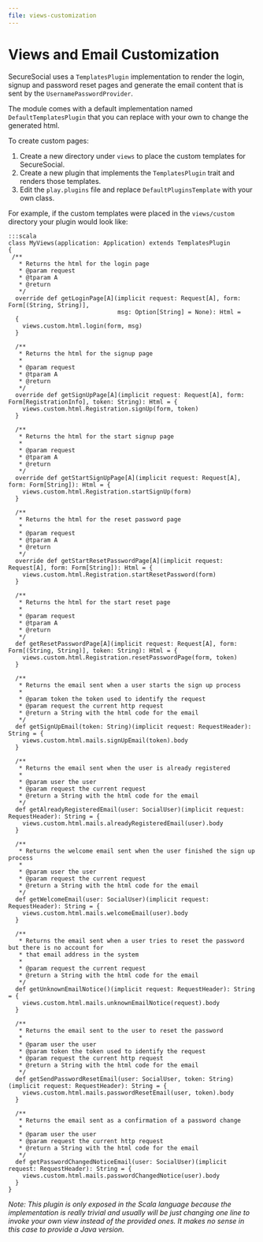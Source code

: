 ```yaml
---
file: views-customization
---
```

# Views and Email Customization

SecureSocial uses a `TemplatesPlugin` implementation to render the login, signup and password reset pages and generate the email content that is sent by the `UsernamePasswordProvider`. 

The module comes with a default implementation named `DefaultTemplatesPlugin` that you can replace with your own to change the generated html.

To create custom pages:

1. Create a new directory under `views` to place the custom templates for SecureSocial.
2. Create a new plugin that implements the `TemplatesPlugin` trait and renders those templates.
3. Edit the `play.plugins` file and replace `DefaultPluginsTemplate` with your own class.

For example, if the custom templates were placed in the `views/custom` directory your plugin would look like:

	:::scala
	class MyViews(application: Application) extends TemplatesPlugin 
	{
	 /**
	   * Returns the html for the login page
	   * @param request
	   * @tparam A
	   * @return
	   */
	  override def getLoginPage[A](implicit request: Request[A], form: Form[(String, String)],
	                               msg: Option[String] = None): Html =
	  {
	    views.custom.html.login(form, msg)
	  }

	  /**
	   * Returns the html for the signup page
	   *
	   * @param request
	   * @tparam A
	   * @return
	   */
	  override def getSignUpPage[A](implicit request: Request[A], form: Form[RegistrationInfo], token: String): Html = {
	    views.custom.html.Registration.signUp(form, token)
	  }

	  /**
	   * Returns the html for the start signup page
	   *
	   * @param request
	   * @tparam A
	   * @return
	   */
	  override def getStartSignUpPage[A](implicit request: Request[A], form: Form[String]): Html = {
	    views.custom.html.Registration.startSignUp(form)
	  }

	  /**
	   * Returns the html for the reset password page
	   *
	   * @param request
	   * @tparam A
	   * @return
	   */
	  override def getStartResetPasswordPage[A](implicit request: Request[A], form: Form[String]): Html = {
	    views.custom.html.Registration.startResetPassword(form)
	  }

	  /**
	   * Returns the html for the start reset page
	   *
	   * @param request
	   * @tparam A
	   * @return
	   */
	  def getResetPasswordPage[A](implicit request: Request[A], form: Form[(String, String)], token: String): Html = {
	    views.custom.html.Registration.resetPasswordPage(form, token)
	  }

	  /**
	   * Returns the email sent when a user starts the sign up process
	   *
	   * @param token the token used to identify the request
	   * @param request the current http request
	   * @return a String with the html code for the email
	   */
	  def getSignUpEmail(token: String)(implicit request: RequestHeader): String = {
	    views.custom.html.mails.signUpEmail(token).body
	  }

	  /**
	   * Returns the email sent when the user is already registered
	   *
	   * @param user the user
	   * @param request the current request
	   * @return a String with the html code for the email
	   */
	  def getAlreadyRegisteredEmail(user: SocialUser)(implicit request: RequestHeader): String = {
	    views.custom.html.mails.alreadyRegisteredEmail(user).body
	  }

	  /**
	   * Returns the welcome email sent when the user finished the sign up process
	   *
	   * @param user the user
	   * @param request the current request
	   * @return a String with the html code for the email
	   */
	  def getWelcomeEmail(user: SocialUser)(implicit request: RequestHeader): String = {
	    views.custom.html.mails.welcomeEmail(user).body
	  }

	  /**
	   * Returns the email sent when a user tries to reset the password but there is no account for
	   * that email address in the system
	   *
	   * @param request the current request
	   * @return a String with the html code for the email
	   */
	  def getUnknownEmailNotice()(implicit request: RequestHeader): String = {
	    views.custom.html.mails.unknownEmailNotice(request).body
	  }

	  /**
	   * Returns the email sent to the user to reset the password
	   *
	   * @param user the user
	   * @param token the token used to identify the request
	   * @param request the current http request
	   * @return a String with the html code for the email
	   */
	  def getSendPasswordResetEmail(user: SocialUser, token: String)(implicit request: RequestHeader): String = {
	    views.custom.html.mails.passwordResetEmail(user, token).body
	  }

	  /**
	   * Returns the email sent as a confirmation of a password change
	   *
	   * @param user the user
	   * @param request the current http request
	   * @return a String with the html code for the email
	   */
	  def getPasswordChangedNoticeEmail(user: SocialUser)(implicit request: RequestHeader): String = {
	    views.custom.html.mails.passwordChangedNotice(user).body
	  }
	}


*Note: This plugin is only exposed in the Scala language because the implementation is really trivial and usually will be just changing one line to invoke your own view instead of the provided ones.  It makes no sense in this case to provide a Java version.*



